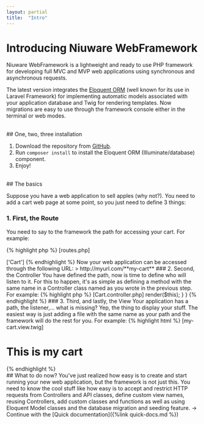 ```yaml
---
layout: partial
title:  "Intro"
---
```


# Introducing Niuware WebFramework

Niuware WebFramework is a lightweight and ready to use PHP framework for developing full MVC and MVP web applications using synchronous and asynchronous requests.

The latest version integrates the [Eloquent ORM](https://laravel.com/docs/master/eloquent) (well known for its use in Laravel Framework) for implementing automatic models associated with your application database and Twig for rendering templates. Now migrations are easy to use through the framework console either in the terminal or web modes.

<br />
## One, two, three installation

1. Download the repository from [GitHub](https://github.com/niuware/web-framework.git).
2. Run `composer install` to install the Eloquent ORM (Illuminate/database) component.
3. Enjoy!

<br />
## The basics

Suppose you have a web application to sell apples (why not?). You need to add a cart web page at some point, so you just need to define 3 things:

### 1. First, the Route

You need to say to the framework the path for accessing your cart. For example:

{% highlight php %}
[routes.php]

<?php

... 

'my-cart' => ['Cart']

{% endhighlight %}

Now your web application can be accessed through the following URL:

> http://myurl.com/**my-cart**

### 2. Second, the Controller

You have defined the path, now is time to define who will listen to it. For this to happen, it's as simple as defining a method with the same name in a Controller class named as you wrote in the previous step. For example:

{% highlight php %}
[Cart.controller.php]

<?php

class Cart extends Controller {

    public function myCart($params = []) {

        HtmlResponse::getInstance()->render($this);
    }
}
{% endhighlight %}

### 3. Third, and lastly, the View

Your application has a path, the listener,... what is missing? Yep, the thing to display your stuff. The easiest way is just adding a file with the same name as your path and the framework will do the rest for you. For example:

{% highlight html %}
[my-cart.view.twig]

<h1>This is my cart</h1>

{% endhighlight %}

<br />
## What to do now?

You've just realized how easy is to create and start running your new web application, but the framework is not just this. You need to know the cool stuff like how easy is to accept and restrict HTTP requests from Controllers and API classes, define custom view names, reusing Controllers, add custom classes and functions as well as using Eloquent Model classes and the database migration and seeding feature.

→ Continue with the [Quick documentation]({%link quick-docs.md %}) 